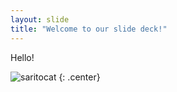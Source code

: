 ```yaml
---
layout: slide
title: "Welcome to our slide deck!"
---
```


Hello!

![saritocat](https://octodex.github.com/images/saritocat.png)
{: .center}
